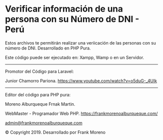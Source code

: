 # Verificar información de una persona con su Número de DNI - Perú
Estos archivos te permitirán realizar una veriicación de las personas con su número de DNI.
Desarrollado en PHP Pura.

Este código puede ser ejecutado en:
Xampp, Wamp o en un Servidor.

--------------------------------------------------------------------------------------------
Promotor del Código para Laravel:

Junior Chamorro Pariona.
https://www.youtube.com/watch?v=o5duG-_4UIk

--------------------------------------------------------------------------------------------
Editor del código para PHP pura:

Moreno Alburqueque Frnak Martin.

WebMaster - Programador Web PHP.
https://frankmorenoalburqueque.com/

admin@frankmorenoalburqueque.com

© Copyright 2019. Desarrollado por Frank Moreno
